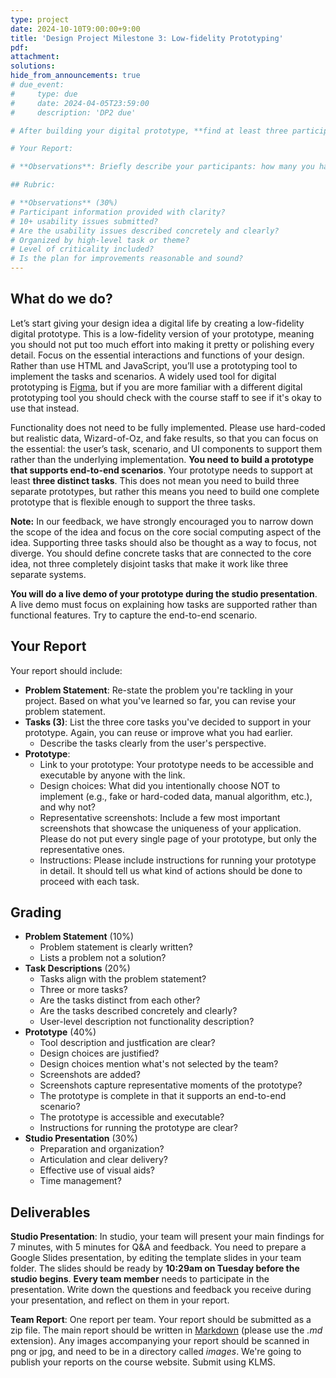 ```yaml
---
type: project
date: 2024-10-10T9:00:00+9:00
title: 'Design Project Milestone 3: Low-fidelity Prototyping'
pdf:
attachment:
solutions:
hide_from_announcements: true
# due_event: 
#     type: due
#     date: 2024-04-05T23:59:00
#     description: 'DP2 due'

# After building your digital prototype, **find at least three participants to test it**. Make sure they are not friends who know about your project already, or classmates. Preferably, **try to find participants who are close to your target user group**. If they are not your target user, please explain how they still provide valuable feedback for your prototype.

# Your Report:

# **Observations**: Briefly describe your participants: how many you had, (very brief) background information that is related to your prototype. List at least 10 usability problems you discovered. Organize them by high-level task or theme, not by each participant or time. But mention which participant ran into the problem by referring to them as P1, P2, ... (e.g., search results did not show the price information (P1, P3)). For each problem, indicate how critical the problem is: high, medium, and low. Finally, show how you plan to address each of the problems in the later stage of your design process.

## Rubric:

# **Observations** (30%)
# Participant information provided with clarity?
# 10+ usability issues submitted?
# Are the usability issues described concretely and clearly?
# Organized by high-level task or theme?
# Level of criticality included?
# Is the plan for improvements reasonable and sound?
---
```


## What do we do?
Let’s start giving your design idea a digital life by creating a low-fidelity digital prototype. This is a low-fidelity version of your prototype, meaning you should not put too much effort into making it pretty or polishing every detail. Focus on the essential interactions and functions of your design. Rather than use HTML and JavaScript, you’ll use a prototyping tool to implement the tasks and scenarios. A widely used tool for digital prototyping is [Figma](https://www.figma.com/login), but if you are more familiar with a different digital prototyping tool you should check with the course staff to see if it's okay to use that instead. 

Functionality does not need to be fully implemented. Please use hard-coded but realistic data, Wizard-of-Oz, and fake results, so that you can focus on the essential: the user’s task, scenario, and UI components to support them rather than the underlying implementation. **You need to build a prototype that supports end-to-end scenarios**. Your prototype needs to support at least **three distinct tasks**. This does not mean you need to build three separate prototypes, but rather this means you need to build one complete prototype that is flexible enough to support the three tasks. 

**Note:** In our feedback, we have strongly encouraged you to narrow down the scope of the idea and focus on the core social computing aspect of the idea. Supporting three tasks should also be thought as a way to focus, not diverge. You should define concrete tasks that are connected to the core idea, not three completely disjoint tasks that make it work like three separate systems.

**You will do a live demo of your prototype during the studio presentation**. A live demo must focus on explaining how tasks are supported rather than functional features. Try to capture the end-to-end scenario. 


## Your Report
Your report should include:

* **Problem Statement**: Re-state the problem you're tackling in your project. Based on what you've learned so far, you can revise your problem statement.
* **Tasks (3)**: List the three core tasks you've decided to support in your prototype. Again, you can reuse or improve what you had earlier.
  * Describe the tasks clearly from the user's perspective. 
* **Prototype**:
  * Link to your prototype: Your prototype needs to be accessible and executable by anyone with the link.
  * Design choices: What did you intentionally choose NOT to implement (e.g., fake or hard-coded data, manual algorithm, etc.), and why not?
  * Representative screenshots: Include a few most important screenshots that showcase the uniqueness of your application. Please do not put every single page of your prototype, but only the representative ones.
  * Instructions: Please include instructions for running your prototype in detail. It should tell us what kind of actions should be done to proceed with each task.



## Grading
* **Problem Statement** (10%)
  * Problem statement is clearly written?
  * Lists a problem not a solution?
* **Task Descriptions** (20%)
  * Tasks align with the problem statement?
  * Three or more tasks?
  * Are the tasks distinct from each other?
  * Are the tasks described concretely and clearly?
  * User-level description not functionality description?
* **Prototype** (40%)
  * Tool description and justfication are clear?
  * Design choices are justified?
  * Design choices mention what's not selected by the team?
  * Screenshots are added?
  * Screenshots capture representative moments of the prototype?
  * The prototype is complete in that it supports an end-to-end scenario?
  * The prototype is accessible and executable?
  * Instructions for running the prototype are clear?
* **Studio Presentation** (30%)
  * Preparation and organization?
  * Articulation and clear delivery?
  * Effective use of visual aids?
  * Time management?

## Deliverables
**Studio Presentation**: In studio, your team will present your main findings for 7 minutes, with 5 minutes for Q&A and feedback. You need to prepare a Google Slides presentation, by editing the template slides in your team folder. The slides should be ready by **10:29am on Tuesday before the studio begins**. **Every team member** needs to participate in the presentation. Write down the questions and feedback you receive during your presentation, and reflect on them in your report.

**Team Report**: One report per team. Your report should be submitted as a zip file. The main report should be written in [Markdown](https://daringfireball.net/projects/markdown/) (please use the *.md* extension). Any images accompanying your report should be scanned in png or jpg, and need to be in a directory called *images*. We're going to publish your reports on the course website. Submit using KLMS.